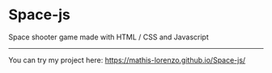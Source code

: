 # Space-js
Space shooter game made with HTML / CSS and Javascript

---

You can try my project here:
https://mathis-lorenzo.github.io/Space-js/
